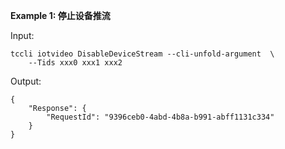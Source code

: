 **Example 1: 停止设备推流**



Input: 

```
tccli iotvideo DisableDeviceStream --cli-unfold-argument  \
    --Tids xxx0 xxx1 xxx2
```

Output: 
```
{
    "Response": {
        "RequestId": "9396ceb0-4abd-4b8a-b991-abff1131c334"
    }
}
```

